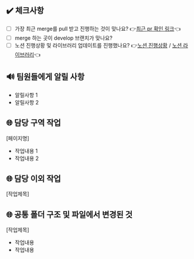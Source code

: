 ## ✔️ 체크사항

- [ ] 가장 최근 merge를 pull 받고 진행하는 것이 맞나요? 👉[최근 pr 확인 링크](https://github.com/FastcampusMini/mini-project-fe/pulls?q=is%3Apr+is%3Aclosed)👈
- [ ] merge 하는 곳이 develop 브랜치가 맞나요?
- [ ] 노션 진행상황 및 라이브러리 업데이트를 진행했나요? 👉[노션 진행상황](https://www.notion.so/0f88e1584a324feea401e760d074f2b3?v=c92f8c959c41453daafdc207c6933ee5&pvs=4) / [노션 라이브러리](https://www.notion.so/KDT3-Mini-Project-FE-8c190ddbb4db4516be27f5cadf3beb78?pvs=4)👈

## 🔊 팀원들에게 알릴 사항

- 알릴사항 1
- 알릴사항 2

## 🌐 담당 구역 작업

[페이지명]

- 작업내용 1
- 작업내용 2

## 🌐 담당 이외 작업

[작업제목]

## 🌐 공통 폴더 구조 및 파일에서 변경된 것

[작업제목]

- 작업내용
- 작업내용
